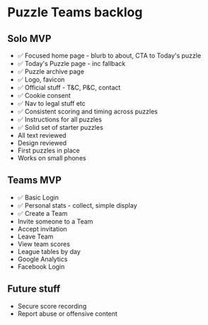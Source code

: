 Puzzle Teams backlog
====================

Solo MVP
--------

- ✅ Focused home page - blurb to about, CTA to Today's puzzle
- ✅ Today's Puzzle page - inc fallback
- ✅ Puzzle archive page
- ✅ Logo, favicon
- ✅ Official stuff - T&C, P&C, contact
- ✅ Cookie consent
- ✅ Nav to legal stuff etc
- ✅ Consistent scoring and timing across puzzles
- ✅ Instructions for all puzzles
- ✅ Solid set of starter puzzles
- All text reviewed
- Design reviewed
- First puzzles in place
- Works on small phones


Teams MVP
---------

- ✅ Basic Login
- ✅ Personal stats - collect, simple display
- ✅ Create a Team
- Invite someone to a Team
- Accept invitation
- Leave Team
- View team scores
- League tables by day
- Google Analytics
- Facebook Login

Future stuff
------------

- Secure score recording
- Report abuse or offensive content
